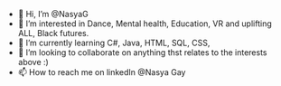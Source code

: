 - 👋 Hi, I’m @NasyaG
- 👀 I’m interested in Dance, Mental health, Education, VR and uplifting ALL, Black futures.
- 🌱 I’m currently learning C#, Java, HTML, SQL, CSS, 
- 💞️ I’m looking to collaborate on anything thst relates to the interests above :)
- 📫 How to reach me on linkedIn @Nasya Gay

<!---
NasyaG/NasyaG is a ✨ special ✨ repository because its `README.md` (this file) appears on your GitHub profile.
You can click the Preview link to take a look at your changes.
--->
